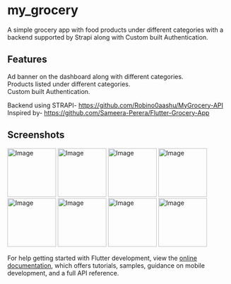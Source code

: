 # my_grocery
A simple grocery app with food products under different categories with a backend supported by Strapi along with Custom built Authentication.

## Features
Ad banner on the dashboard along with different categories.<br>
Products listed under different categories.<br>
Custom built Authentication.


Backend using STRAPI- https://github.com/Robino0aashu/MyGrocery-API<br>
Inspired by- https://github.com/Sameera-Perera/Flutter-Grocery-App

## Screenshots 
<img src="https://github.com/Robino0aashu/MyGrocery-Flutter-app/assets/103640421/9f231cba-56a9-4fd3-bfd5-9c4094e0c505" alt="Image" width="110">
<img src="https://github.com/Robino0aashu/MyGrocery-Flutter-app/assets/103640421/72349d74-7bd5-4449-b420-0973d1a928bd" alt="Image" width="110">
<img src="https://github.com/Robino0aashu/MyGrocery-Flutter-app/assets/103640421/8b479466-f1d2-48fd-8ec1-027be49796a1" alt="Image" width="110">
<img src="https://github.com/Robino0aashu/MyGrocery-Flutter-app/assets/103640421/fd262f84-628c-4474-946c-f2aca0ab0761" alt="Image" width="110">
<img src="https://github.com/Robino0aashu/MyGrocery-Flutter-app/assets/103640421/b3841d54-6d82-45ba-a9bc-2ac4bb77ca69" alt="Image" width="110">
<img src="https://github.com/Robino0aashu/MyGrocery-Flutter-app/assets/103640421/f1a0cbaa-3229-40b7-93fa-7579244527c6" alt="Image" width="110">
<img src="https://github.com/Robino0aashu/MyGrocery-Flutter-app/assets/103640421/dd159281-1d94-435a-8c99-52850eb2e2f6" alt="Image" width="110">
<img src="https://github.com/Robino0aashu/MyGrocery-Flutter-app/assets/103640421/bc1ed2f9-8df0-4387-ae61-be7efb944a54" alt="Image" width="110">





For help getting started with Flutter development, view the
[online documentation](https://docs.flutter.dev/), which offers tutorials,
samples, guidance on mobile development, and a full API reference.
